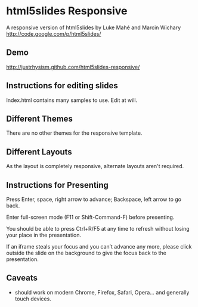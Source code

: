 html5slides Responsive
======================

A responsive version of html5slides by Luke Mahé and Marcin Wichary http://code.google.com/p/html5slides/

Demo
----
http://justrhysism.github.com/html5slides-responsive/

Instructions for editing slides
-------------------------------
Index.html contains many samples to use. Edit at will.



Different Themes
----------------
There are no other themes for the responsive template.



Different Layouts
-----------------
As the layout is completely responsive, alternate layouts aren't required.



Instructions for Presenting
---------------------------
Press Enter, space, right arrow to advance; Backspace, left arrow to go back.

Enter full-screen mode (F11 or Shift-Command-F) before presenting.

You should be able to press Ctrl+R/F5 at any time to refresh without losing your place in the presentation.

If an iframe steals your focus and you can’t advance any more, please click outside the slide on the background to give the focus back to the presentation.



Caveats
-------
- should work on modern Chrome, Firefox, Safari, Opera… and generally touch devices.